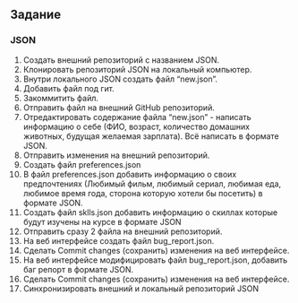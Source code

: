 ## Задание

### JSON
 1. Создать внешний репозиторий c названием JSON.
 2. Клонировать репозиторий JSON на локальный компьютер.
 3. Внутри локального JSON создать файл “new.json”.
 4. Добавить файл под гит.
 5. Закоммитить файл.
 6. Отправить файл на внешний GitHub репозиторий.
 7. Отредактировать содержание файла “new.json” - написать информацию о себе (ФИО, возраст, количество домашних животных, будущая желаемая зарплата). Всё написать в формате JSON.
 8. Отправить изменения на внешний репозиторий.
 9. Создать файл preferences.json
 10. В файл preferences.json добавить информацию о своих предпочтениях (Любимый фильм, любимый сериал, любимая еда, любимое время года, сторона которую хотели бы посетить) в формате JSON.
 11. Создать файл sklls.json добавить информацию о скиллах которые будут изучены на курсе в формате JSON
 12. Отправить сразу 2 файла на внешний репозиторий.
 13. На веб интерфейсе создать файл bug_report.json.
 14. Сделать Commit changes (сохранить) изменения на веб интерфейсе.
 15. На веб интерфейсе модифицировать файл bug_report.json, добавить баг репорт в формате JSON.
 16. Сделать Commit changes (сохранить) изменения на веб интерфейсе.
 17. Синхронизировать внешний и локальный репозиторий JSON
 
